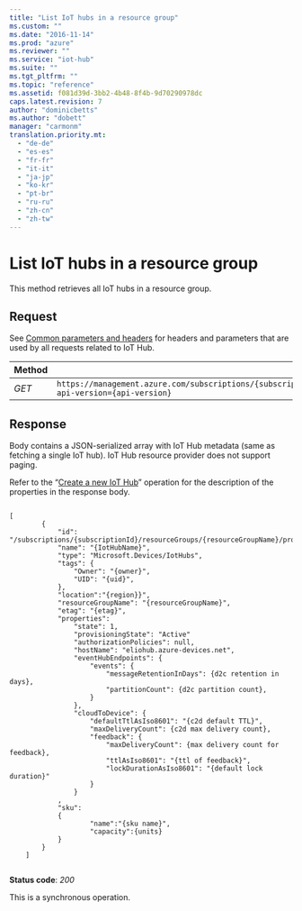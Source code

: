```yaml
---
title: "List IoT hubs in a resource group"
ms.custom: ""
ms.date: "2016-11-14"
ms.prod: "azure"
ms.reviewer: ""
ms.service: "iot-hub"
ms.suite: ""
ms.tgt_pltfrm: ""
ms.topic: "reference"
ms.assetid: f081d39d-3bb2-4b48-8f4b-9d70290978dc
caps.latest.revision: 7
author: "dominicbetts"
ms.author: "dobett"
manager: "carmonm"
translation.priority.mt: 
  - "de-de"
  - "es-es"
  - "fr-fr"
  - "it-it"
  - "ja-jp"
  - "ko-kr"
  - "pt-br"
  - "ru-ru"
  - "zh-cn"
  - "zh-tw"
---
```

# List IoT hubs in a resource group
This method retrieves all IoT hubs in a resource group.  
  
## Request  
 See [Common parameters and headers](../IoTHubResourceProviderREST/iot-hub-resource-provider-rest.md#bk_common) for headers and parameters that are used by all requests related to IoT Hub.  
  
|Method|Request URI|  
|------------|-----------------|  
|*GET*|`https://management.azure.com/subscriptions/{subscriptionId}/resourceGroups/{resourceGroupName}/providers/Microsoft.Devices/IotHubs?api-version={api-version}`|  
  
## Response  
 Body contains a JSON-serialized array with IoT Hub metadata (same as fetching a single IoT hub). IoT Hub resource provider does not support paging.  
  
 Refer to the “[Create a new IoT Hub](../IoTHubResourceProviderREST/create-a-new-iot-hub.md)” operation for the description of the properties in the response body.  
  
```  
  
[  
		{  
			"id": "/subscriptions/{subscriptionId}/resourceGroups/{resourceGroupName}/providers/Microsoft.Devices/IotHubs/{IotHubName}",  
			"name": "{IotHubName}",  
		    "type": "Microsoft.Devices/IotHubs",  
			"tags": {  
		        "Owner": "{owner}",  
		        "UID": "{uid}",  
			},  
			"location":"{region}}",  
			"resourceGroupName": "{resourceGroupName}",  
			"etag": "{etag}",  
			"properties":  
				"state": 1,  
				"provisioningState": "Active"  
				"authorizationPolicies": null,  
				"hostName": "eliohub.azure-devices.net",  
				"eventHubEndpoints": {  
					"events": {  
						"messageRetentionInDays": {d2c retention in days},  
						"partitionCount": {d2c partition count},  
					}  
				},  
				"cloudToDevice": {  
					"defaultTtlAsIso8601": "{c2d default TTL}",  
					"maxDeliveryCount": {c2d max delivery count},  
					"feedback": {  
						"maxDeliveryCount": {max delivery count for feedback},  
						"ttlAsIso8601": "{ttl of feedback}",  
						"lockDurationAsIso8601": "{default lock duration}"  
					}  
				}  
			,  
			"sku":  
			{  
					"name":"{sku name}",  
					"capacity":{units}  
			}  
		}  
	]  
  
```  
  
 **Status code**: *200*  
  
 This is a synchronous operation.